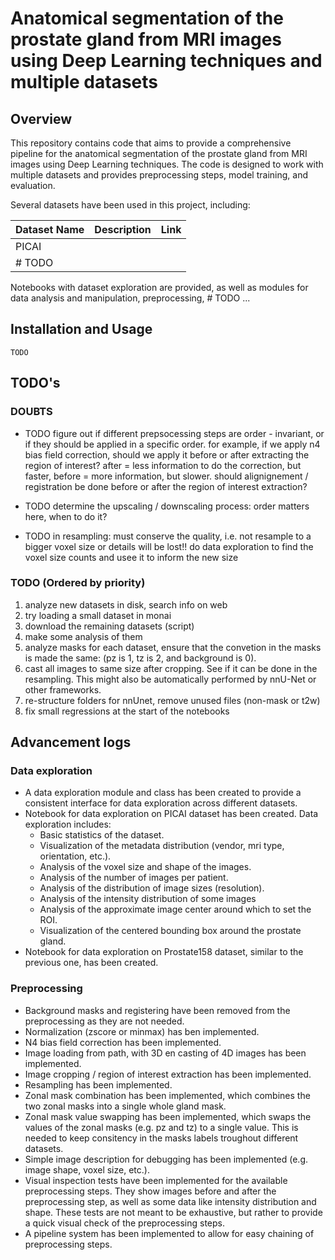 # Anatomical segmentation of the prostate gland from MRI images using Deep Learning techniques and multiple datasets

## Overview
This repository contains code that aims to provide a comprehensive pipeline for the anatomical segmentation of the prostate gland from MRI images using Deep Learning techniques. The code is designed to work with multiple datasets and provides preprocessing steps, model training, and evaluation.

Several datasets have been used in this project, including:

| Dataset Name | Description | Link |
|--------------|-------------|------|
| PICAI        |             |      |
| # TODO    |             |      |

Notebooks with dataset exploration are provided, as well as modules for data analysis and manipulation, preprocessing, # TODO ...

## Installation and Usage
    TODO

## TODO's

### DOUBTS

- TODO figure out if different prepsocessing steps are order - invariant,
or if they should be applied in a specific order.
for example, if we apply n4 bias field correction, should we apply it before or after
extracting the region of interest? after = less information to do the correction, but
faster, before = more information, but slower.
should alignignement / registration be done before or after the region of interest extraction?

- TODO determine the upscaling / downscaling process:
order matters here, when to do it?

- TODO in resampling: must conserve the quality, i.e. not resample to a bigger
voxel size or details will be lost!!
do data exploration to find the voxel size counts and usee it to inform the new size

### TODO (Ordered by priority) 
1. analyze new datasets in disk, search info on web
1. try loading a small dataset in monai
1. download the remaining datasets (script)
2. make some analysis of them 
6. analyze masks for each dataset, ensure that the convetion in the masks is made the same: (pz is 1, tz is 2, and background is 0).
5. cast all images to same size after cropping. See if it can be done in the resampling. This might also be automatically performed by nnU-Net or other frameworks.
7. re-structure folders for nnUnet, remove unused files (non-mask or t2w)
8. fix small regressions at the start of the notebooks

## Advancement logs

### Data exploration
- A data exploration module and class has been created to provide a consistent interface for data exploration across different datasets.
- Notebook for data exploration on PICAI dataset has been created. Data exploration includes:
    - Basic statistics of the dataset.
    - Visualization of the metadata distribution (vendor, mri type, orientation, etc.).
    - Analysis of the voxel size and shape of the images.
    - Analysis of the number of images per patient.
    - Analysis of the distribution of image sizes (resolution).
    - Analysis of the intensity distribution of some images
    - Analysis of the approximate image center around which to set the ROI.
    - Visualization of the centered bounding box around the prostate gland.
- Notebook for data exploration on Prostate158 dataset, similar to the previous one, has been created.

### Preprocessing

- Background masks and registering have been removed from the preprocessing as they are not needed.
- Normalization (zscore or minmax) has ben implemented.
- N4 bias field correction has been implemented.
- Image loading from path, with 3D en casting of 4D images has been implemented.
- Image cropping / region of interest extraction has been implemented.
- Resampling has been implemented.
- Zonal mask combination has been implemented, which combines the two zonal masks into a single whole gland mask.
- Zonal mask value swapping has been implemented, which swaps the values of the zonal masks (e.g. pz and tz) to a single value. This is needed to keep consitency in the masks labels troughout different datasets.
- Simple image description for debugging has been implemented (e.g. image shape, voxel size, etc.).
- Visual inspection tests have been implemented for the available preprocessing steps. They show images before and after the preprocessing step, as well as some data like intensity distribution and shape. These tests are not meant to be exhaustive, but rather to provide a quick visual check of the preprocessing steps.
-  A pipeline system has been implemented to allow for easy chaining of preprocessing steps. 

